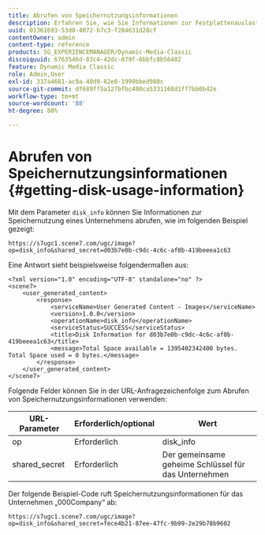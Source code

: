 ```yaml
---
title: Abrufen von Speichernutzungsinformationen
description: Erfahren Sie, wie Sie Informationen zur Festplattenauslastung abrufen.
uuid: 01361693-53d0-4072-b7c3-f284631d28cf
contentOwner: admin
content-type: reference
products: SG_EXPERIENCEMANAGER/Dynamic-Media-Classic
discoiquuid: 6763546d-83c4-42dc-879f-6bbfc8b56482
feature: Dynamic Media Classic
role: Admin,User
exl-id: 337a4681-ac9a-40d9-82e8-1999bbed980c
source-git-commit: df689ff5a127bfbc400ca5331168d1ff7bb0b42e
workflow-type: tm+mt
source-wordcount: '88'
ht-degree: 88%

---
```


# Abrufen von Speichernutzungsinformationen {#getting-disk-usage-information}

Mit dem Parameter `disk_info` können Sie Informationen zur Speichernutzung eines Unternehmens abrufen, wie im folgenden Beispiel gezeigt:

```as3
https://s7ugc1.scene7.com/ugc/image?op=disk_info&shared_secret=d03b7e0b-c9dc-4c6c-af0b-419beeea1c63
```

Eine Antwort sieht beispielsweise folgendermaßen aus:

```as3
<?xml version="1.0" encoding="UTF-8" standalone="no" ?> 
<scene7> 
    <user_generated_content> 
        <response> 
            <serviceName>User Generated Content - Images</serviceName> 
            <version>1.0.0</version> 
            <operationName>disk_info</operationName> 
            <serviceStatus>SUCCESS</serviceStatus> 
            <title>Disk Information for d03b7e0b-c9dc-4c6c-af0b-419beeea1c63</title> 
            <message>Total Space available = 1395402342400 bytes. Total Space used = 0 bytes.</message> 
        </response> 
    </user_generated_content> 
</scene7>
```

Folgende Felder können Sie in der URL-Anfragezeichenfolge zum Abrufen von Speichernutzungsinformationen verwenden:

| URL-Parameter | Erforderlich/optional | Wert |
|--- |--- |--- |
| op | Erforderlich | disk_info |
| shared_secret | Erforderlich | Der gemeinsame geheime Schlüssel für das Unternehmen |

Der folgende Beispiel-Code ruft Speichernutzungsinformationen für das Unternehmen „000Company“ ab:

```as3
https://s7ugc1.scene7.com/ugc/image?op=disk_info&shared_secret=fece4b21-87ee-47fc-9b99-2e29b78b9602
```
